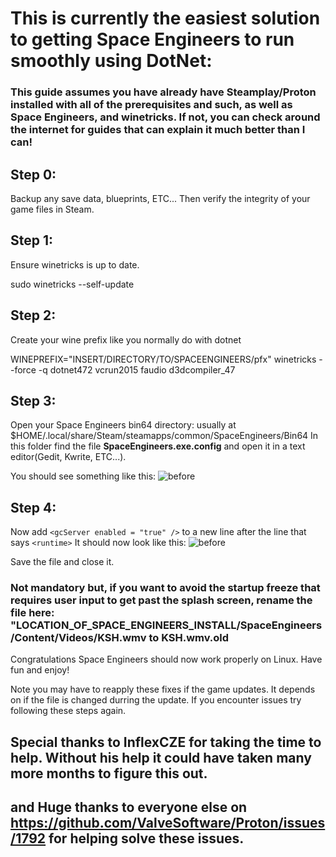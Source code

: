 # This is currently the easiest solution to getting Space Engineers to run smoothly using DotNet:
### This guide assumes you have already have Steamplay/Proton installed with all of the prerequisites and such, as well as Space Engineers, and winetricks. If not, you can check around the internet for guides that can explain it much better than I can!

## Step 0:
  Backup any save data, blueprints, ETC...
  Then verify the integrity of your game files in Steam.

## Step 1:
  Ensure winetricks is up to date.
  
  sudo winetricks --self-update

## Step 2:
  Create your wine prefix like you normally do with dotnet
  
  WINEPREFIX="INSERT/DIRECTORY/TO/SPACEENGINEERS/pfx" winetricks --force -q dotnet472 vcrun2015 faudio d3dcompiler_47
  
## Step 3:
  Open your Space Engineers bin64 directory: usually at $HOME/.local/share/Steam/steamapps/common/SpaceEngineers/Bin64
  In this folder find the file **SpaceEngineers.exe.config** and open it in a text editor(Gedit, Kwrite, ETC...). 
  
  You should see something like this:
  ![before](https://github.com/Linux74656/SpaceEngineersLinuxPatches/blob/master/Before.png)
    
## Step 4:
  Now add `<gcServer enabled = "true" />` to a new line after the line that says `<runtime>`
  It should now look like this:
  ![before](https://github.com/Linux74656/SpaceEngineersLinuxPatches/blob/master/After.png)
  
  Save the file and close it.
  
  ### Not mandatory but, if you want to avoid the startup freeze that requires user input to get past the splash screen, rename the file here: "LOCATION_OF_SPACE_ENGINEERS_INSTALL/SpaceEngineers/Content/Videos/KSH.wmv to KSH.wmv.old
  
  Congratulations Space Engineers should now work properly on Linux. Have fun and enjoy!
  
  Note you may have to reapply these fixes if the game updates. It depends on if the file is changed durring the update.
  If you encounter issues try following these steps again.
  
  ## Special thanks to InflexCZE for taking the time to help. Without his help it could have taken many more months to figure this out.
  ## and Huge thanks to everyone else on https://github.com/ValveSoftware/Proton/issues/1792 for helping solve these issues.
